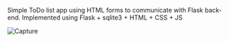 Simple ToDo list app using HTML forms to communicate with Flask back-end. 
Implemented using Flask + sqlite3 + HTML + CSS + JS


![Capture](https://user-images.githubusercontent.com/77883072/203873617-5ca6d22a-2db9-4dd6-b2b6-1fc489eb2bdb.PNG)
